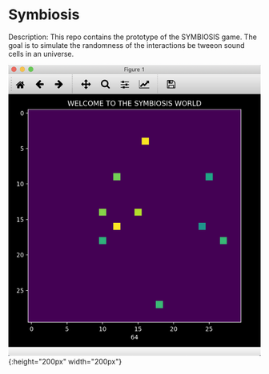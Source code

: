 # Symbiosis

Description: This repo contains the prototype of the SYMBIOSIS game. The goal is to simulate the randomness of the interactions be tweeon sound cells in an universe. 

![Game Image](/images/protopic.png){:height="200px" width="200px"}
